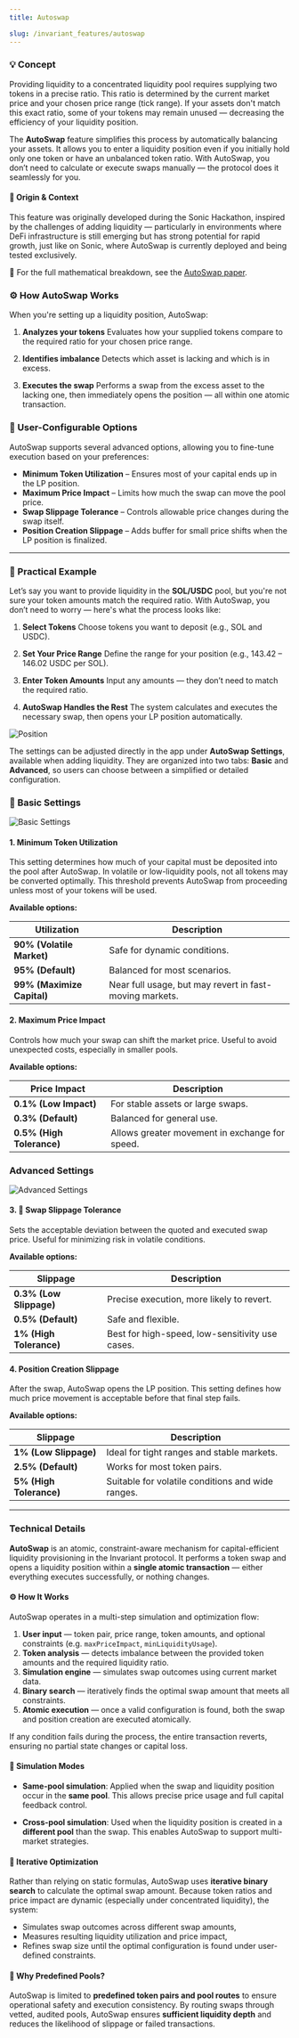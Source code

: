 ```yaml
---
title: Autoswap

slug: /invariant_features/autoswap
---
```


### 💡 Concept

Providing liquidity to a concentrated liquidity pool requires supplying two tokens in a precise ratio. This ratio is determined by the current market price and your chosen price range (tick range). If your assets don't match this exact ratio, some of your tokens may remain unused — decreasing the efficiency of your liquidity position.

The **AutoSwap** feature simplifies this process by automatically balancing your assets. It allows you to enter a liquidity position even if you initially hold only one token or have an unbalanced token ratio. With AutoSwap, you don’t need to calculate or execute swaps manually — the protocol does it seamlessly for you.

#### 🧪 Origin & Context

This feature was originally developed during the Sonic Hackathon, inspired by the challenges of adding liquidity — particularly in environments where DeFi infrastructure is still emerging but has strong potential for rapid growth, just like on Sonic, where AutoSwap is currently deployed and being tested exclusively.

📘 For the full mathematical breakdown, see the [AutoSwap paper](https://invariant.app/autoswap.pdf).

### ⚙️ How AutoSwap Works

When you're setting up a liquidity position, AutoSwap:

1. **Analyzes your tokens** Evaluates how your supplied tokens compare to the required ratio for your chosen price range.

2. **Identifies imbalance** Detects which asset is lacking and which is in excess.

3. **Executes the swap** Performs a swap from the excess asset to the lacking one, then immediately opens the position — all within one atomic transaction.

### 🔧 User-Configurable Options

AutoSwap supports several advanced options, allowing you to fine-tune execution based on your preferences:

- **Minimum Token Utilization** – Ensures most of your capital ends up in the LP position.
- **Maximum Price Impact** – Limits how much the swap can move the pool price.
- **Swap Slippage Tolerance** – Controls allowable price changes during the swap itself.
- **Position Creation Slippage** – Adds buffer for small price shifts when the LP position is finalized.


---

### 🧪 Practical Example

Let’s say you want to provide liquidity in the **SOL/USDC** pool, but you're not sure your token amounts match the required ratio. With AutoSwap, you don’t need to worry — here's what the process looks like:

1. **Select Tokens** Choose tokens you want to deposit (e.g., SOL and USDC).

2. **Set Your Price Range** Define the range for your position (e.g., 143.42 – 146.02 USDC per SOL).

3. **Enter Token Amounts** Input any amounts — they don’t need to match the required ratio.

4. **AutoSwap Handles the Rest** The system calculates and executes the necessary swap, then opens your LP position automatically.

![Position](/img/docs/app/general/autoswap_position.png)

The settings can be adjusted directly in the app under **AutoSwap Settings**, available when adding liquidity. They are organized into two tabs: **Basic** and **Advanced**, so users can choose between a simplified or detailed configuration.

### 🧩 Basic Settings

![Basic Settings](/img/docs/app/general/autoswap_basic_settings.png)

#### 1. Minimum Token Utilization

This setting determines how much of your capital must be deposited into the pool after AutoSwap. In volatile or low-liquidity pools, not all tokens may be converted optimally. This threshold prevents AutoSwap from proceeding unless most of your tokens will be used.

**Available options:**

| Utilization | Description |
|-------------|-------------|
| **90% (Volatile Market)** | Safe for dynamic conditions. |
| **95% (Default)** | Balanced for most scenarios. |
| **99% (Maximize Capital)** | Near full usage, but may revert in fast-moving markets. |

#### 2. Maximum Price Impact

Controls how much your swap can shift the market price. Useful to avoid unexpected costs, especially in smaller pools.

**Available options:**

| Price Impact | Description |
|--------------|-------------|
| **0.1% (Low Impact)** | For stable assets or large swaps. |
| **0.3% (Default)** | Balanced for general use. |
| **0.5% (High Tolerance)** | Allows greater movement in exchange for speed. |

### Advanced Settings

![Advanced Settings](/img/docs/app/general/autoswap_advanced_settings.png)

#### 3. 🔄 Swap Slippage Tolerance

Sets the acceptable deviation between the quoted and executed swap price. Useful for minimizing risk in volatile conditions.

**Available options:**

| Slippage | Description |
|----------|-------------|
| **0.3% (Low Slippage)** | Precise execution, more likely to revert. |
| **0.5% (Default)** | Safe and flexible. |
| **1% (High Tolerance)** | Best for high-speed, low-sensitivity use cases. |

<!-- --- -->

#### 4. Position Creation Slippage

After the swap, AutoSwap opens the LP position. This setting defines how much price movement is acceptable before that final step fails.

**Available options:**

| Slippage | Description |
|----------|-------------|
| **1% (Low Slippage)** | Ideal for tight ranges and stable markets. |
| **2.5% (Default)** | Works for most token pairs. |
| **5% (High Tolerance)** | Suitable for volatile conditions and wide ranges. |

---

### Technical Details

**AutoSwap** is an atomic, constraint-aware mechanism for capital-efficient liquidity provisioning in the Invariant protocol.
It performs a token swap and opens a liquidity position within a **single atomic transaction** — either everything executes successfully, or nothing changes.


#### ⚙️ How It Works

AutoSwap operates in a multi-step simulation and optimization flow:

1. **User input** — token pair, price range, token amounts, and optional constraints (e.g. `maxPriceImpact`, `minLiquidityUsage`).
2. **Token analysis** — detects imbalance between the provided token amounts and the required liquidity ratio.
3. **Simulation engine** — simulates swap outcomes using current market data.
4. **Binary search** — iteratively finds the optimal swap amount that meets all constraints.
5. **Atomic execution** — once a valid configuration is found, both the swap and position creation are executed atomically.

If any condition fails during the process, the entire transaction reverts, ensuring no partial state changes or capital loss.

#### 🔁 Simulation Modes

- **Same-pool simulation**:
  Applied when the swap and liquidity position occur in the **same pool**. This allows precise price usage and full capital feedback control.

- **Cross-pool simulation**:
  Used when the liquidity position is created in a **different pool** than the swap. This enables AutoSwap to support multi-market strategies.

#### 🧠 Iterative Optimization

Rather than relying on static formulas, AutoSwap uses **iterative binary search** to calculate the optimal swap amount. Because token ratios and price impact are dynamic (especially under concentrated liquidity), the system:
- Simulates swap outcomes across different swap amounts,
- Measures resulting liquidity utilization and price impact,
- Refines swap size until the optimal configuration is found under user-defined constraints.

#### 📌 Why Predefined Pools?

AutoSwap is limited to **predefined token pairs and pool routes** to ensure operational safety and execution consistency. By routing swaps through vetted, audited pools, AutoSwap ensures **sufficient liquidity depth** and reduces the likelihood of slippage or failed transactions.